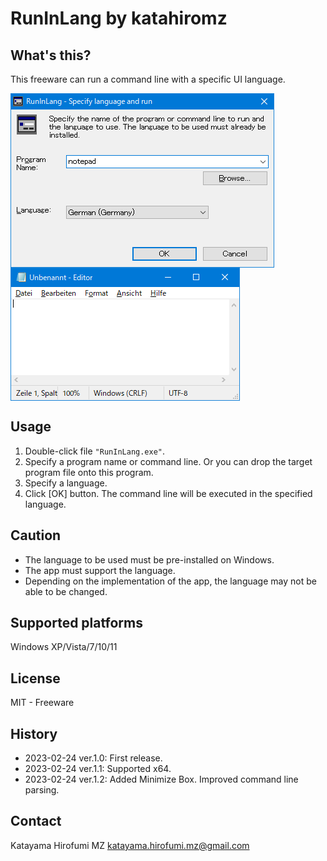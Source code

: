 # RunInLang by katahiromz

## What's this?

This freeware can run a command line with a specific UI language.

<img src="images/screenshot2.png" alt="" align="center" />

<img src="images/notepad2.png" alt="" align="center" />

## Usage

1. Double-click file `"RunInLang.exe"`.
2. Specify a program name or command line. Or you can drop the target program file onto this program.
3. Specify a language.
4. Click [OK] button. The command line will be executed in the specified language.

## Caution

* The language to be used must be pre-installed on Windows.
* The app must support the language.
* Depending on the implementation of the app, the language may not be able to be changed.

## Supported platforms

Windows XP/Vista/7/10/11

## License

MIT - Freeware

## History

- 2023-02-24 ver.1.0: First release.
- 2023-02-24 ver.1.1: Supported x64.
- 2023-02-24 ver.1.2: Added Minimize Box. Improved command line parsing.

## Contact

Katayama Hirofumi MZ
katayama.hirofumi.mz@gmail.com
